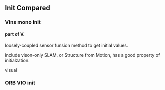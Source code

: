 ## Init Compared

### Vins mono init
#### part of V.
loosely-coupled sensor funsion method to get initial values.

include vison-only SLAM, or Structure from Motion, has a good property of initialzation.

visual



### ORB VIO init



